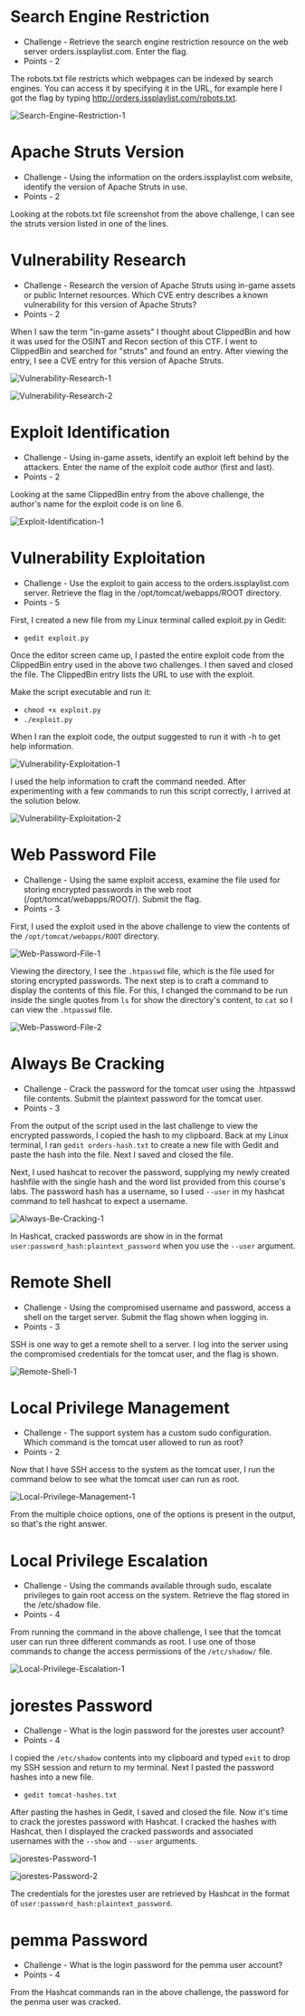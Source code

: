 # Search Engine Restriction

* Challenge - Retrieve the search engine restriction resource on the web server orders.issplaylist.com. Enter the flag.
* Points - 2

The robots.txt file restricts which webpages can be indexed by search engines. You can access it by specifying it in the URL, for example here I got the flag by typing http://orders.issplaylist.com/robots.txt. 

![Search-Engine-Restriction-1](https://github.com/user-attachments/assets/bc5588ff-adfe-489a-aee4-3b230cd64cd6)


# Apache Struts Version

* Challenge - Using the information on the orders.issplaylist.com website, identify the version of Apache Struts in use.
* Points - 2

Looking at the robots.txt file screenshot from the above challenge, I can see the struts version listed in one of the lines.  


# Vulnerability Research

* Challenge - Research the version of Apache Struts using in-game assets or public Internet resources. Which CVE entry describes a known vulnerability for this version of Apache Struts?
* Points - 2

When I saw the term "in-game assets" I thought about ClippedBin and how it was used for the OSINT and Recon section of this CTF. I went to ClippedBin and searched for "struts" and found an entry. After viewing the entry, I see a CVE entry for this version of Apache Struts. 

![Vulnerability-Research-1](https://github.com/user-attachments/assets/61f20ba3-d9e2-48b8-9363-a0abec860879)

![Vulnerability-Research-2](https://github.com/user-attachments/assets/ad97543c-2ea8-4d29-b1a3-34136dca3f21)


# Exploit Identification

* Challenge - Using in-game assets, identify an exploit left behind by the attackers. Enter the name of the exploit code author (first and last).
* Points - 2

Looking at the same ClippedBin entry from the above challenge, the author's name for the exploit code is on line 6. 

![Exploit-Identification-1](https://github.com/user-attachments/assets/80a8caa3-1561-4498-a57b-efedfc203678)


# Vulnerability Exploitation

* Challenge - Use the exploit to gain access to the orders.issplaylist.com server. Retrieve the flag in the /opt/tomcat/webapps/ROOT directory.
* Points - 5

First, I created a new file from my Linux terminal called exploit.py in Gedit:
* ```gedit exploit.py```

Once the editor screen came up, I pasted the entire exploit code from the ClippedBin entry used in the above two challenges. I then saved and closed the file. The ClippedBin entry lists the URL to use with the exploit.

Make the script executable and run it:
* ```chmod +x exploit.py```
* ```./exploit.py```

When I ran the exploit code, the output suggested to run it with -h to get help information. 

![Vulnerability-Exploitation-1](https://github.com/user-attachments/assets/da2d924a-e466-46ad-bb81-34d06b5cbcec)

I used the help information to craft the command needed. After experimenting with a few commands to run this script correctly, I arrived at the solution below.

![Vulnerability-Exploitation-2](https://github.com/user-attachments/assets/eb81b631-c1b7-4447-aba5-fe00e65bc23d)


# Web Password File

* Challenge - Using the same exploit access, examine the file used for storing encrypted passwords in the web root (/opt/tomcat/webapps/ROOT/). Submit the flag.
* Points - 3

First, I used the exploit used in the above challenge to view the contents of the ```/opt/tomcat/webapps/ROOT``` directory. 

![Web-Password-File-1](https://github.com/user-attachments/assets/33a7ce7c-1c70-4ff6-9d54-4d59ab74936b)

Viewing the directory, I see the ```.htpasswd``` file, which is the file used for storing encrypted passwords. The next step is to craft a command to display the contents of this file. For this, I changed the command to be run inside the single quotes from ```ls``` for show the directory's content, to ```cat``` so I can view the ```.htpasswd``` file.

![Web-Password-File-2](https://github.com/user-attachments/assets/a8441cb2-156f-4728-bafb-6724fc4ae8d9)


# Always Be Cracking

* Challenge - Crack the password for the tomcat user using the .htpasswd file contents. Submit the plaintext password for the tomcat user.
* Points - 3

From the output of the script used in the last challenge to view the encrypted passwords, I copied the hash to my clipboard. Back at my Linux terminal, I ran ```gedit orders-hash.txt``` to create a new file with Gedit and paste the hash into the file. Next I saved and closed the file. 

Next, I used hashcat to recover the password, supplying my newly created hashfile with the single hash and the word list provided from this course's labs. The password hash has a username, so I used ```--user``` in my hashcat command to tell hashcat to expect a username. 

![Always-Be-Cracking-1](https://github.com/user-attachments/assets/fc39df42-9bee-482d-9d19-a068138b81eb)

In Hashcat, cracked passwords are show in in the format ```user:password_hash:plaintext_password``` when you use the ```--user``` argument. 

# Remote Shell

* Challenge - Using the compromised username and password, access a shell on the target server. Submit the flag shown when logging in.
* Points - 3

SSH is one way to get a remote shell to a server. I log into the server using the compromised credentials for the tomcat user, and the flag is shown.  

![Remote-Shell-1](https://github.com/user-attachments/assets/675139d6-afbd-448a-a871-2f0416fab3be)


# Local Privilege Management

* Challenge - The support system has a custom sudo configuration. Which command is the tomcat user allowed to run as root?
* Points - 2

Now that I have SSH access to the system as the tomcat user, I run the command below to see what the tomcat user can run as root.  

![Local-Privilege-Management-1](https://github.com/user-attachments/assets/c13e8c83-d2da-4336-a9dd-765e026eac43)

From the multiple choice options, one of the options is present in the output, so that's the right answer.


# Local Privilege Escalation

* Challenge - Using the commands available through sudo, escalate privileges to gain root access on the system. Retrieve the flag stored in the /etc/shadow file.
* Points - 4

From running the command in the above challenge, I see that the tomcat user can run three different commands as root. I use one of those commands to change the access permissions of the ```/etc/shadow/``` file. 

![Local-Privilege-Escalation-1](https://github.com/user-attachments/assets/edc481a9-737b-484e-87f0-708eeba9514e)


# jorestes Password

* Challenge - What is the login password for the jorestes user account?
* Points - 4

I copied the ```/etc/shadow``` contents into my clipboard and typed ```exit``` to drop my SSH session and return to my terminal. Next I pasted the password hashes into a new file.
* ```gedit tomcat-hashes.txt```

After pasting the hashes in Gedit, I saved and closed the file. Now it's time to crack the jorestes password with Hashcat. I cracked the hashes with Hashcat, then I displayed the cracked passwords and associated usernames with the ```--show``` and ```--user``` arguments.

![jorestes-Password-1](https://github.com/user-attachments/assets/e57ded58-086b-4b6e-b3c0-30a72f98da36)

![jorestes-Password-2](https://github.com/user-attachments/assets/8e94e82f-3250-41e6-a4bd-7fc70261f346)

The credentials for the jorestes user are retrieved by Hashcat in the format of ```user:password_hash:plaintext_password```.


# pemma Password

* Challenge - What is the login password for the pemma user account?
* Points - 4

From the Hashcat commands ran in the above challenge, the password for the penma user was cracked. 
